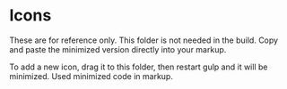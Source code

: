 # Icons

These are for reference only. This folder is not needed in the build. Copy and
paste the minimized version directly into your markup.

To add a new icon, drag it to this folder, then restart gulp and it will be
minimized. Used minimized code in markup.
